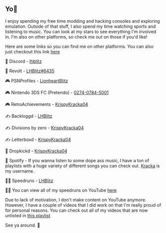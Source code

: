 ## Yo👋

I enjoy spending my free time modding and hacking consoles and exploring emulation. Outside of that stuff, I also spend my time watching sports and listening to music. You can look at my stars to see everything I'm involved in. I'm also on other platforms, so check me out on those if you'd like!

Here are some links so you can find me on other platforms. You can also just checkout this link [here](https://lhblitz.carrd.co/)

💬 Discord - [lhblitz](https://discord.com/users/692221013995552838)

💬 Revolt - [LHBlitz#6435](https://revolt.chat/)

🎮 PSNProfiles - [LionheartBlitz](https://psnprofiles.com/LionheartBlitz)

🎮 Nintendo 3DS FC (Pretendo) - [0274-0784-5001](https://pretendo.network/)

🎮 RetroAchievements - [KrispyKracka04](https://retroachievements.org/user/KrispyKracka04)

✍️ Backloggd - [LHBlitz](https://bckl.gg/tml)

✍️ Divisions by zero - [KrispyKracka04](https://lemmy.dbzer0.com/u/KrispyKracka04)

✍️ Letterboxd - [KrispyKracka04](https://letterboxd.com/KrispyKracka04/)

🤼 Dropkickd - [KrispyKracka04](https://www.dropkickd.com/profile/KrispyKracka04)

🎵 Spotify - If you wanna listen to some dope ass music, I have a ton of playlists with a huge variety of different songs you can check out. [Kracka](https://open.spotify.com/user/xlem2vbcm7aoh4zl98e8h0pub) is my username.

🏃‍♂️ Speedruns - [LHBlitz](https://www.speedrun.com/users/LHBlitz)

🏃‍♂️ You can view all of my speedruns on YouTube [here](https://youtube.com/playlist?list=PLdrn53m_yforpD-pnJ-Jg2-mtPhgV0eTa&feature=shared)

Due to lack of motivation, I don't make content on YouTube anymore. However, I have a couple of videos that I did work on that I'm really proud of for personal reasons. You can check out all of my videos that are now unlisted in [this playlist](https://youtube.com/playlist?list=PLdrn53m_yfopEWPVbOyqW_UBSM6zegmhT&feature=shared)

See ya around. 👋
